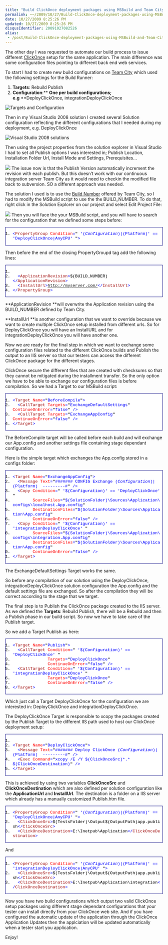 ```yaml
---
title: "Build ClickOnce deployment packages using MSBuild and Team City"
permalink: ~~/2009/10/27/Build-ClickOnce-deployment-packages-using-MSBuild-and-Team-City/~~
date: 10/27/2009 8:25:26 PM
updated: 10/27/2009 8:25:26 PM
disqusIdentifier: 20091027082526
alias:
 - /post/Build-ClickOnce-deployment-packages-using-MSBuild-and-Team-City.aspx/index.html
---
```

The other day I was requested to automate our build process to issue different [ClickOnce](http://msdn.microsoft.com/en-us/library/t71a733d(VS.80).aspx) setup for the same application. The main difference was some configuration files pointing to different back end web services.

To start I had to create new build configurations on [Team City](http://www.jetbrains.com/teamcity/index.html) which used the following settings for the Build Runner:
<!-- more -->

1.  **Targets**: Rebuild Publish 
2.  **Configuration**:** **One per build configurations; e.g** **DeployClickOnce, integrationDeployClickOnce   

![Targets and Configuration](/images/2009/Build-ClickOnce-deployment-packages-using-MSBuild-and-Team-City-1.png)

Then in my Visual Studio 2008 solution I created several Solution configuration reflecting the different configurations that I needed during my deployment, e.g. DeployClickOnce

![Visual Studio 2008 solutions](/images/2009/Build-ClickOnce-deployment-packages-using-MSBuild-and-Team-City-2.png)

Then using the project properties from the solution explorer in Visual Studio I had to set all Publish options I was interested in; Publish Location, Installation Folder Url, Install Mode and Settings, Prerequisites…

![](/images/2009/Build-ClickOnce-deployment-packages-using-MSBuild-and-Team-City-3.png)
The issue now is that the Publish Version automatically increment the revision with each publish. But this doesn’t work with our continuous integration server Team City as it would need to checkin the modified file back to subversion. SO a different approach was needed.

The solution I used is to use the [Build Number](http://www.jetbrains.net/confluence/display/TCD4/Predefined+Properties#PredefinedProperties-buildNumber) offered by Team City, so I had to modify the MSBuild script to use the the BUILD_NUMBER. To do that, right click in the Solution Explorer on our project and select Edit Project File:

![](/images/2009/Build-ClickOnce-deployment-packages-using-MSBuild-and-Team-City-4.png)
Then you will face the your MSBuild script, and you will have to search for the configuration that we defined some steps before:
  <div style="padding-bottom: 0px; margin: 0px; padding-left: 0px; padding-right: 0px; display: inline; float: none; padding-top: 0px" id="scid:9ce6104f-a9aa-4a17-a79f-3a39532ebf7c:68c8585d-4f35-4bb1-bc7f-3e5d6368c615" class="wlWriterEditableSmartContent"> <div style="border: #000080 1px solid; color: #000; font-family: 'Courier New', Courier, Monospace; font-size: 10pt"> <div style="background: #fff; max-height: 300px; overflow: auto"> 

1.  <span style="color:#0000ff"><</span><span style="color:#a31515">PropertyGroup</span><span style="color:#0000ff"> </span><span style="color:#ff0000">Condition</span><span style="color:#0000ff">=</span>"<span style="color:#0000ff"> '$(Configuration)|$(Platform)' == 'DeployClickOnce|AnyCPU' </span>"<span style="color:#0000ff">></span> </div> </div> </div>  

Then before the end of the closing PropertyGroupd tag add the following lines:
  <div style="padding-bottom: 0px; margin: 0px; padding-left: 0px; padding-right: 0px; display: inline; float: none; padding-top: 0px" id="scid:9ce6104f-a9aa-4a17-a79f-3a39532ebf7c:79a05921-b262-4485-a7bb-7cce56f4a693" class="wlWriterEditableSmartContent"> <div style="border: #000080 1px solid; color: #000; font-family: 'Courier New', Courier, Monospace; font-size: 10pt"> <div style="background: #fff; max-height: 300px; overflow: auto"> 

1.    <span style="color:#0000ff"><!--</span><span style="color:#008000"> ClickOnce getting build number from Team City </span><span style="color:#0000ff">--></span>
2.    <span style="color:#0000ff"><</span><span style="color:#a31515">ApplicationRevision</span><span style="color:#0000ff">></span>$(BUILD_NUMBER)<span style="color:#0000ff"></</span><span style="color:#a31515">ApplicationRevision</span><span style="color:#0000ff">></span>
3.    <span style="color:#0000ff"><</span><span style="color:#a31515">InstallUrl</span><span style="color:#0000ff">></span>http://myserver.com/<span style="color:#0000ff"></</span><span style="color:#a31515">InstallUrl</span><span style="color:#0000ff">></span>
4.  <span style="color:#0000ff"></</span><span style="color:#a31515">PropertyGroup</span><span style="color:#0000ff">></span> </div> </div> </div>  

**ApplicationRevision **will overwrite the Application revision using the BUILD_NUMBER defined by Team City.

**InstallUrl **is another configuration that we want to override because we want to create multiple ClickOnce setup installed from different urls. So for DeployClickOnce you will have an InstallURL and for integrationDeployClickOnce you will have another one.

Now we are ready for the final step in which we want to exchange some configuration files related to the different ClickOnce builds and Publish the output to an IIS server so that our testers can access the different ClickOnce package for the different stages.

ClickOnce secure the different files that are created with checksums so that they cannot be mitigated during the installment transfer. So the only option we have to be able to exchange our configuration files is before compilation. So we had a Target to our MSBuild script:
  <div style="padding-bottom: 0px; margin: 0px; padding-left: 0px; padding-right: 0px; display: inline; float: none; padding-top: 0px" id="scid:9ce6104f-a9aa-4a17-a79f-3a39532ebf7c:416854f2-ad0a-41c8-8f7f-714d3c50093d" class="wlWriterEditableSmartContent"> <div style="border: #000080 1px solid; color: #000; font-family: 'Courier New', Courier, Monospace; font-size: 10pt"> <div style="background: #fff; max-height: 300px; overflow: auto"> 

1.  <span style="color:#0000ff"><</span><span style="color:#a31515">Target</span><span style="color:#0000ff"> </span><span style="color:#ff0000">Name</span><span style="color:#0000ff">=</span>"<span style="color:#0000ff">BeforeCompile</span>"<span style="color:#0000ff">></span>
2.    <span style="color:#0000ff"><</span><span style="color:#a31515">CallTarget</span><span style="color:#0000ff"> </span><span style="color:#ff0000">Targets</span><span style="color:#0000ff">=</span>"<span style="color:#0000ff">ExchangeDefaultSettings</span>"<span style="color:#0000ff"> </span><span style="color:#ff0000">ContinueOnError</span><span style="color:#0000ff">=</span>"<span style="color:#0000ff">false</span>"<span style="color:#0000ff"> /></span>
3.    <span style="color:#0000ff"><</span><span style="color:#a31515">CallTarget</span><span style="color:#0000ff"> </span><span style="color:#ff0000">Targets</span><span style="color:#0000ff">=</span>"<span style="color:#0000ff">ExchangeAppConfig</span>"<span style="color:#0000ff"> </span><span style="color:#ff0000">ContinueOnError</span><span style="color:#0000ff">=</span>"<span style="color:#0000ff">false</span>"<span style="color:#0000ff"> /></span>
4.  <span style="color:#0000ff"></</span><span style="color:#a31515">Target</span><span style="color:#0000ff">></span> </div> </div> </div>  

The BeforeCompile target will be called before each build and will exchange our App.config and another settings file containing stage dependant configuration.

Here is the simple target which exchanges the App.config stored in a configs folder:
  <div style="padding-bottom: 0px; margin: 0px; padding-left: 0px; padding-right: 0px; display: inline; float: none; padding-top: 0px" id="scid:9ce6104f-a9aa-4a17-a79f-3a39532ebf7c:c416415d-7f09-45ef-86d7-5b284b6bb880" class="wlWriterEditableSmartContent"> <div style="border: #000080 1px solid; color: #000; font-family: 'Courier New', Courier, Monospace; font-size: 10pt"> <div style="background: #fff; max-height: 300px; overflow: auto"> 

1.  <span style="color:#0000ff"><</span><span style="color:#a31515">Target</span><span style="color:#0000ff"> </span><span style="color:#ff0000">Name</span><span style="color:#0000ff">=</span>"<span style="color:#0000ff">ExchangeAppConfig</span>"<span style="color:#0000ff">></span>
2.    <span style="color:#0000ff"><</span><span style="color:#a31515">Message</span><span style="color:#0000ff"> </span><span style="color:#ff0000">Text</span><span style="color:#0000ff">=</span>"<span style="color:#0000ff">####### CONFIG Exchange $(Configuration)|$(Platform)  ---------#</span>"<span style="color:#0000ff"> /></span>
3.    <span style="color:#0000ff"><</span><span style="color:#a31515">Copy</span><span style="color:#0000ff"> </span><span style="color:#ff0000">Condition</span><span style="color:#0000ff">=</span>"<span style="color:#0000ff"> '$(Configuration)' == 'DeployClickOnce' </span>"<span style="color:#0000ff"> </span>
4.          <span style="color:#0000ff"></span><span style="color:#ff0000">SourceFiles</span><span style="color:#0000ff">=</span>"<span style="color:#0000ff">$(SolutionFolder)\Sources\Application\configs\localhost.App.config</span>"<span style="color:#0000ff"> </span>
5.          <span style="color:#0000ff"></span><span style="color:#ff0000">DestinationFiles</span><span style="color:#0000ff">=</span>"<span style="color:#0000ff">$(SolutionFolder)\Sources\Application\App.config</span>"<span style="color:#0000ff"> </span>
6.          <span style="color:#0000ff"></span><span style="color:#ff0000">ContinueOnError</span><span style="color:#0000ff">=</span>"<span style="color:#0000ff">false</span>"<span style="color:#0000ff"> /></span>
7.    <span style="color:#0000ff"><</span><span style="color:#a31515">Copy</span><span style="color:#0000ff"> </span><span style="color:#ff0000">Condition</span><span style="color:#0000ff">=</span>"<span style="color:#0000ff"> '$(Configuration)' == 'integrationDeployClickOnce' </span>"<span style="color:#0000ff"> </span>
8.          <span style="color:#0000ff"></span><span style="color:#ff0000">SourceFiles</span><span style="color:#0000ff">=</span>"<span style="color:#0000ff">$(SolutionFolder)\Sources\Application\configs\integration.App.config</span>"<span style="color:#0000ff"> </span>
9.          <span style="color:#0000ff"></span><span style="color:#ff0000">DestinationFiles</span><span style="color:#0000ff">=</span>"<span style="color:#0000ff">$(SolutionFolder)\Sources\Application\App.config</span>"<span style="color:#0000ff"> </span>
10.          <span style="color:#0000ff"></span><span style="color:#ff0000">ContinueOnError</span><span style="color:#0000ff">=</span>"<span style="color:#0000ff">false</span>"<span style="color:#0000ff"> /></span>
11.  <span style="color:#0000ff"></</span><span style="color:#a31515">Target</span><span style="color:#0000ff">></span> </div> </div> </div>  

The ExchangeDefaultSettings Target works the same.

So before any compilation of our solution using the DeployClickOnce, integrationDeployClickOnce solution configuration the App.config and the default settings file are exchanged. So after the compilation they will be correct according to the stage that we target.

The final step is to Publish the ClickOnce package created to the IIS server. As we defined the **Targets**: Rebuild Publish, there will be a Rebuild and then a Publish phase in our build script. So now we have to take care of the Publish target.

So we add a Target Publish as here:
  <div style="padding-bottom: 0px; margin: 0px; padding-left: 0px; padding-right: 0px; display: inline; float: none; padding-top: 0px" id="scid:9ce6104f-a9aa-4a17-a79f-3a39532ebf7c:0cd3c3b1-a3d4-4711-a329-267c0e87cd04" class="wlWriterEditableSmartContent"> <div style="border: #000080 1px solid; color: #000; font-family: 'Courier New', Courier, Monospace; font-size: 10pt"> <div style="background: #fff; max-height: 300px; overflow: auto"> 

1.  <span style="color:#0000ff"><</span><span style="color:#a31515">Target</span><span style="color:#0000ff"> </span><span style="color:#ff0000">Name</span><span style="color:#0000ff">=</span>"<span style="color:#0000ff">Publish</span>"<span style="color:#0000ff">></span>
2.    <span style="color:#0000ff"><</span><span style="color:#a31515">CallTarget</span><span style="color:#0000ff"> </span><span style="color:#ff0000">Condition</span><span style="color:#0000ff">=</span>"<span style="color:#0000ff"> '$(Configuration)' == 'DeployClickOnce' </span>"<span style="color:#0000ff"> </span>
3.                <span style="color:#0000ff"></span><span style="color:#ff0000">Targets</span><span style="color:#0000ff">=</span>"<span style="color:#0000ff">DeployClickOnce</span>"<span style="color:#0000ff"> </span>
4.                <span style="color:#0000ff"></span><span style="color:#ff0000">ContinueOnError</span><span style="color:#0000ff">=</span>"<span style="color:#0000ff">false</span>"<span style="color:#0000ff"> /></span>
5.    <span style="color:#0000ff"><</span><span style="color:#a31515">CallTarget</span><span style="color:#0000ff"> </span><span style="color:#ff0000">Condition</span><span style="color:#0000ff">=</span>"<span style="color:#0000ff"> '$(Configuration)' == 'integrationDeployClickOnce' </span>"<span style="color:#0000ff"> </span>
6.                <span style="color:#0000ff"></span><span style="color:#ff0000">Targets</span><span style="color:#0000ff">=</span>"<span style="color:#0000ff">DeployClickOnce</span>"<span style="color:#0000ff"> </span>
7.                <span style="color:#0000ff"></span><span style="color:#ff0000">ContinueOnError</span><span style="color:#0000ff">=</span>"<span style="color:#0000ff">false</span>"<span style="color:#0000ff"> /></span>
8.  <span style="color:#0000ff"></</span><span style="color:#a31515">Target</span><span style="color:#0000ff">></span> </div> </div> </div>  

Which just call a Target DeployClickOnce for the configuration we are interested in: DeployClickOnce and integrationDeployClickOnce.

The DeployClickOnce Target is responsible to xcopy the packages created by the Publish Target to the different IIS path used to host our ClickOnce deployment setup:
  <div style="padding-bottom: 0px; margin: 0px; padding-left: 0px; padding-right: 0px; display: inline; float: none; padding-top: 0px" id="scid:9ce6104f-a9aa-4a17-a79f-3a39532ebf7c:833c691d-8a00-4ec6-86af-582367848b49" class="wlWriterEditableSmartContent"> <div style="border: #000080 1px solid; color: #000; font-family: 'Courier New', Courier, Monospace; font-size: 10pt"> <div style="background: #fff; max-height: 300px; overflow: auto"> 

1.  <span style="color:#0000ff"><!--</span><span style="color:#008000"> Deploy Click Once</span><span style="color:#0000ff">--></span>
2.  <span style="color:#0000ff"><</span><span style="color:#a31515">Target</span><span style="color:#0000ff"> </span><span style="color:#ff0000">Name</span><span style="color:#0000ff">=</span>"<span style="color:#0000ff">DeployClickOnce</span>"<span style="color:#0000ff">></span>
3.    <span style="color:#0000ff"><</span><span style="color:#a31515">Message</span><span style="color:#0000ff"> </span><span style="color:#ff0000">Text</span><span style="color:#0000ff">=</span>"<span style="color:#0000ff">####### Deploy ClickOnce $(Configuration)|$(Platform)  ---------#</span>"<span style="color:#0000ff"> /></span>
4.    <span style="color:#0000ff"><</span><span style="color:#a31515">Exec</span><span style="color:#0000ff"> </span><span style="color:#ff0000">Command</span><span style="color:#0000ff">=</span>"<span style="color:#0000ff">xcopy /E /Y $(ClickOnceSrc)\*.* $(ClickOnceDestination)</span>"<span style="color:#0000ff"> /></span>
5.  <span style="color:#0000ff"></</span><span style="color:#a31515">Target</span><span style="color:#0000ff">></span> </div> </div> </div>  

This is achieved by using two variables **ClickOnceSrc** and **ClickOnceDestination** which are also defined per solution configuration like the **ApplicationUrl** and **InstallUrl**. The destination is a folder on a IIS server which already has a manually customized Publish.htm file.
  <div style="padding-bottom: 0px; margin: 0px; padding-left: 0px; padding-right: 0px; display: inline; float: none; padding-top: 0px" id="scid:9ce6104f-a9aa-4a17-a79f-3a39532ebf7c:71ce7464-b98f-44e5-8d30-8f9bd908a5cf" class="wlWriterEditableSmartContent"> <div style="border: #000080 1px solid; color: #000; font-family: 'Courier New', Courier, Monospace; font-size: 10pt"> <div style="background: #fff; max-height: 300px; overflow: auto"> 

1.  <span style="color:#0000ff"><</span><span style="color:#a31515">PropertyGroup</span><span style="color:#0000ff"> </span><span style="color:#ff0000">Condition</span><span style="color:#0000ff">=</span>"<span style="color:#0000ff"> '$(Configuration)|$(Platform)' == 'DeployClickOnce|AnyCPU' </span>"<span style="color:#0000ff">></span>
2.    <span style="color:#0000ff"><</span><span style="color:#a31515">ClickOnceSrc</span><span style="color:#0000ff">></span>$(TestsFolder)\Output\$(OutputPath)app.publish<span style="color:#0000ff"></</span><span style="color:#a31515">ClickOnceSrc</span><span style="color:#0000ff">></span>
3.    <span style="color:#0000ff"><</span><span style="color:#a31515">ClickOnceDestination</span><span style="color:#0000ff">></span>E:\Inetpub\Application<span style="color:#0000ff"></</span><span style="color:#a31515">ClickOnceDestination</span><span style="color:#0000ff">></span> </div> </div> </div>  

And
  <div style="padding-bottom: 0px; margin: 0px; padding-left: 0px; padding-right: 0px; display: inline; float: none; padding-top: 0px" id="scid:9ce6104f-a9aa-4a17-a79f-3a39532ebf7c:6b8dc035-17de-4b4c-b11f-120a7f8168ca" class="wlWriterEditableSmartContent"> <div style="border: #000080 1px solid; color: #000; font-family: 'Courier New', Courier, Monospace; font-size: 10pt"> <div style="background: #fff; max-height: 300px; overflow: auto"> 

1.  <span style="color:#0000ff"><</span><span style="color:#a31515">PropertyGroup</span><span style="color:#0000ff"> </span><span style="color:#ff0000">Condition</span><span style="color:#0000ff">=</span>"<span style="color:#0000ff"> '$(Configuration)|$(Platform)' == 'integrationDeployClickOnce|AnyCPU' </span>"<span style="color:#0000ff">></span>
2.    <span style="color:#0000ff"><</span><span style="color:#a31515">ClickOnceSrc</span><span style="color:#0000ff">></span>$(TestsFolder)\Output\$(OutputPath)app.publish<span style="color:#0000ff"></</span><span style="color:#a31515">ClickOnceSrc</span><span style="color:#0000ff">></span>
3.    <span style="color:#0000ff"><</span><span style="color:#a31515">ClickOnceDestination</span><span style="color:#0000ff">></span>E:\Inetpub\Application\integration<span style="color:#0000ff"></</span><span style="color:#a31515">ClickOnceDestination</span><span style="color:#0000ff">></span> </div> </div> </div>  

Now you have two build configurations which output two valid ClickOnce setup packages using different stage dependant configurations that your tester can install directly from your ClickOnce web site. And if you have configured the automatic update of the application through the ClickOnce Application Updates then the applciation will be updated automatically when a tester start you application.

Enjoy!
